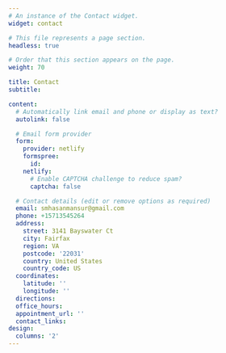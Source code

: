 ```yaml
---
# An instance of the Contact widget.
widget: contact

# This file represents a page section.
headless: true

# Order that this section appears on the page.
weight: 70

title: Contact
subtitle:

content:
  # Automatically link email and phone or display as text?
  autolink: false

  # Email form provider
  form:
    provider: netlify
    formspree:
      id:
    netlify:
      # Enable CAPTCHA challenge to reduce spam?
      captcha: false

  # Contact details (edit or remove options as required)
  email: smhasanmansur@gmail.com
  phone: +15713545264
  address:
    street: 3141 Bayswater Ct
    city: Fairfax
    region: VA
    postcode: '22031'
    country: United States
    country_code: US
  coordinates:
    latitude: ''
    longitude: ''
  directions: 
  office_hours:
  appointment_url: ''
  contact_links:
design:
  columns: '2'
---
```

